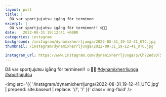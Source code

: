 ```yaml
---
layout: post
title: |
  Då var sportjujutsu igång för terminen
excerpt: |
  Då var sportjujutsu igång för terminen!! ☺️🥋💪  
date:   2022-08-31 19:12:41 +0000
categories: instagram
background: /instagram/dynamixherrljunga/2022-08-31_19-12-41_UTC.jpg
thumbnail: /instagram/dynamixherrljunga/2022-08-31_19-12-41_UTC.jpg

instagram_url: https://www.instagram.com/dynamixherrljunga/p/Ch72edvDT5F
---
```

Då var sportjujutsu igång för terminen!! ☺️🥋💪 [#dynamixherrljunga](https://www.instagram.com/explore/tags/dynamixherrljunga/) [#sportjujutsu](https://www.instagram.com/explore/tags/sportjujutsu/)



<img src='{{ '/instagram/dynamixherrljunga/2022-08-31_19-12-41_UTC.jpg' | prepend: site.baseurl | replace: '//', '/' }}' class='img-fluid' />
